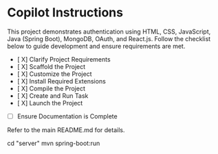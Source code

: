 # Copilot Instructions

This project demonstrates authentication using HTML, CSS, JavaScript, Java (Spring Boot), MongoDB, OAuth, and React.js. Follow the checklist below to guide development and ensure requirements are met.

- [ X] Clarify Project Requirements
- [ X] Scaffold the Project
- [ X] Customize the Project
- [ X] Install Required Extensions
- [ X] Compile the Project
- [ X] Create and Run Task
- [ X] Launch the Project
- [ ] Ensure Documentation is Complete

Refer to the main README.md for details.

cd "server"
mvn spring-boot:run
